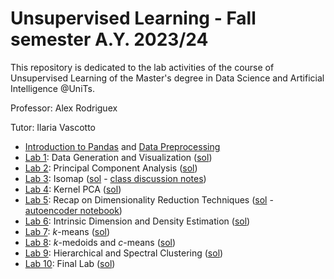 # Unsupervised Learning - Fall semester A.Y. 2023/24
This repository is dedicated to the lab activities of the course of Unsupervised Learning of the Master's degree in Data Science and Artificial Intelligence @UniTs. 

Professor: Alex Rodriguex

Tutor: Ilaria Vascotto

* [Introduction to Pandas](https://github.com/ilariavascotto/UL_2023_fall/blob/main/Notebooks/Lab0a-IntrotoPandas.ipynb) and [Data Preprocessing](https://github.com/ilariavascotto/UL_2023_fall/blob/main/Notebooks/Lab0b-DataPreprocessing.ipynb)
* [Lab 1](https://github.com/ilariavascotto/UL_2023_fall/blob/main/Lab1.pdf): Data Generation and Visualization ([sol](https://github.com/ilariavascotto/UL_2023_fall/blob/main/Notebooks/Lab1-DataGeneration.ipynb))
* [Lab 2](https://github.com/ilariavascotto/UL_2023_fall/blob/main/Lab2.pdf): Principal Component Analysis ([sol](https://github.com/ilariavascotto/UL_2023_fall/blob/main/Notebooks/Lab2-PCA.ipynb))
* [Lab 3](https://github.com/ilariavascotto/UL_2023_fall/blob/main/Lab3.pdf): Isomap ([sol](https://github.com/ilariavascotto/UL_2023_fall/blob/main/Notebooks/Lab3-Isomap.ipynb) - [class discussion notes](https://github.com/ilariavascotto/UL_2023_fall/blob/main/Notes%20-%20Isomap.pdf))
* [Lab 4](https://github.com/ilariavascotto/UL_2023_fall/blob/main/Lab4.pdf): Kernel PCA ([sol](https://github.com/ilariavascotto/UL_2023_fall/blob/main/Notebooks/Lab4-KernelPCA.ipynb))
* [Lab 5](https://github.com/ilariavascotto/UL_2023_fall/blob/main/Lab5.pdf): Recap on Dimensionality Reduction Techniques ([sol](https://github.com/ilariavascotto/UL_2023_fall/blob/main/Notebooks/Lab5-DimensionalityReduction.ipynb) - [autoencoder notebook](https://github.com/ilariavascotto/UL_2023_fall/blob/main/Notebooks/Lab5a-Autoencoder.ipynb))
* [Lab 6](https://github.com/ilariavascotto/UL_2023_fall/blob/main/Lab6.pdf): Intrinsic Dimension and Density Estimation ([sol](https://github.com/ilariavascotto/UL_2023_fall/blob/main/Notebooks/Lab6-IDandDensityEstimation.ipynb))
* [Lab 7](https://github.com/ilariavascotto/UL_2023_fall/blob/main/Lab7.pdf): $k$-means ([sol](https://github.com/ilariavascotto/UL_2023_fall/blob/main/Notebooks/Lab7-kMeans.ipynb))
* [Lab 8](https://github.com/ilariavascotto/UL_2023_fall/blob/main/Lab8.pdf): $k$-medoids and $c$-means ([sol](https://github.com/ilariavascotto/UL_2023_fall/blob/main/Notebooks/Lab8-kMedoids&cMeans.ipynb.ipynb))
* [Lab 9](https://github.com/ilariavascotto/UL_2023_fall/blob/main/Lab9.pdf): Hierarchical and Spectral Clustering ([sol](https://github.com/ilariavascotto/UL_2023_fall/blob/main/Notebooks/Lab9-HierarchicalandSpectral.ipynb.ipynb))
* [Lab 10](https://github.com/ilariavascotto/UL_2023_fall/blob/main/Lab10.pdf): Final Lab ([sol](https://github.com/ilariavascotto/UL_2023_fall/blob/main/Notebooks/Lab10-FinalLab.ipynb))